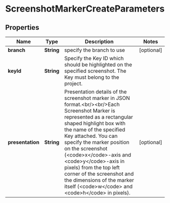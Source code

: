 

# ScreenshotMarkerCreateParameters

## Properties

Name | Type | Description | Notes
------------ | ------------- | ------------- | -------------
**branch** | **String** | specify the branch to use |  [optional]
**keyId** | **String** | Specify the Key ID which should be highlighted on the specified screenshot. The Key must belong to the project. | 
**presentation** | **String** | Presentation details of the screenshot marker in JSON format.&lt;br/&gt;&lt;br/&gt;Each Screenshot Marker is represented as a rectangular shaped highlight box with the name of the specified Key attached. You can specify the marker position on the screenshot (&lt;code&gt;x&lt;/code&gt;-axis and &lt;code&gt;y&lt;/code&gt;-axis in pixels) from the top left corner of the screenshot and the dimensions of the marker itself (&lt;code&gt;w&lt;/code&gt; and &lt;code&gt;h&lt;/code&gt; in pixels). |  [optional]



